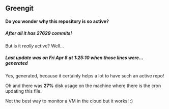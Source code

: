 ## Greengit

#### Do you wonder why this repository is so active?

##### After all it has 27629 commits!

But is it *really* active? Well...

##### Last update was on Fri Apr 8 at 1:25:10 when those lines were... generated

Yes, generated, because it certainly helps a lot to have such an active repo!

Oh and there was **27%** disk usage on the machine
where there is the cron updating this file.

Not the best way to monitor a VM in the cloud but it works! :)
